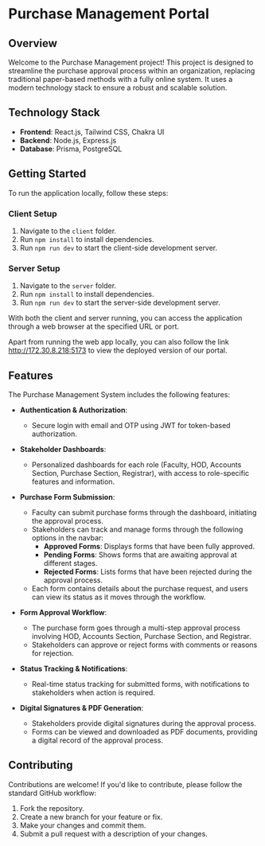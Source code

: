 # Purchase Management Portal

## Overview
Welcome to the Purchase Management project! This project is designed to streamline the purchase approval process within an organization, replacing traditional paper-based methods with a fully online system. It uses a modern technology stack to ensure a robust and scalable solution.

## Technology Stack
- **Frontend**: React.js, Tailwind CSS, Chakra UI
- **Backend**: Node.js, Express.js
- **Database**: Prisma, PostgreSQL

## Getting Started
To run the application locally, follow these steps:

### Client Setup
1. Navigate to the `client` folder.
2. Run `npm install` to install dependencies.
3. Run `npm run dev` to start the client-side development server.

### Server Setup
1. Navigate to the `server` folder.
2. Run `npm install` to install dependencies.
3. Run `npm run dev` to start the server-side development server.

With both the client and server running, you can access the application through a web browser at the specified URL or port.

Apart from running the web app locally, you can also follow the link http://172.30.8.218:5173 to view the deployed version of our portal.

## Features
The Purchase Management System includes the following features:

- **Authentication & Authorization**:
  - Secure login with email and OTP using JWT for token-based authorization.

- **Stakeholder Dashboards**:
  - Personalized dashboards for each role (Faculty, HOD, Accounts Section, Purchase Section, Registrar), with access to role-specific features and information.

- **Purchase Form Submission**:
  - Faculty can submit purchase forms through the dashboard, initiating the approval process.
  - Stakeholders can track and manage forms through the following options in the navbar:
    - **Approved Forms**: Displays forms that have been fully approved.
    - **Pending Forms**: Shows forms that are awaiting approval at different stages.
    - **Rejected Forms**: Lists forms that have been rejected during the approval process.
  - Each form contains details about the purchase request, and users can view its status as it moves through the workflow.

- **Form Approval Workflow**:
  - The purchase form goes through a multi-step approval process involving HOD, Accounts Section, Purchase Section, and Registrar.
  - Stakeholders can approve or reject forms with comments or reasons for rejection.

- **Status Tracking & Notifications**:
  - Real-time status tracking for submitted forms, with notifications to stakeholders when action is required.

- **Digital Signatures & PDF Generation**:
  - Stakeholders provide digital signatures during the approval process.
  - Forms can be viewed and downloaded as PDF documents, providing a digital record of the approval process.

## Contributing
Contributions are welcome! If you'd like to contribute, please follow the standard GitHub workflow:
1. Fork the repository.
2. Create a new branch for your feature or fix.
3. Make your changes and commit them.
4. Submit a pull request with a description of your changes.

